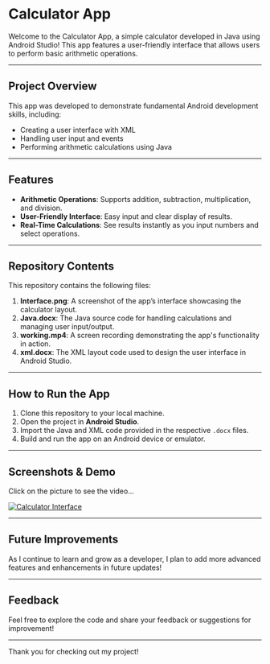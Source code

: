 # Calculator App

Welcome to the Calculator App, a simple calculator developed in Java using Android Studio! This app features a user-friendly interface that allows users to perform basic arithmetic operations.

---

## Project Overview

This app was developed to demonstrate fundamental Android development skills, including:

- Creating a user interface with XML
- Handling user input and events
- Performing arithmetic calculations using Java

---

## Features

- **Arithmetic Operations**: Supports addition, subtraction, multiplication, and division.
- **User-Friendly Interface**: Easy input and clear display of results.
- **Real-Time Calculations**: See results instantly as you input numbers and select operations.

---

## Repository Contents

This repository contains the following files:

1. **Interface.png**: A screenshot of the app’s interface showcasing the calculator layout.
2. **Java.docx**: The Java source code for handling calculations and managing user input/output.
3. **working.mp4**: A screen recording demonstrating the app's functionality in action.
4. **xml.docx**: The XML layout code used to design the user interface in Android Studio.

---

## How to Run the App

1. Clone this repository to your local machine.
2. Open the project in **Android Studio**.
3. Import the Java and XML code provided in the respective `.docx` files.
4. Build and run the app on an Android device or emulator.

---

## Screenshots & Demo

Click on the picture to see the video...

[![Calculator Interface](CalCInterface.png)](CalCWorking.mp4)

---

## Future Improvements

As I continue to learn and grow as a developer, I plan to add more advanced features and enhancements in future updates!

---

## Feedback

Feel free to explore the code and share your feedback or suggestions for improvement!

---

Thank you for checking out my project!
